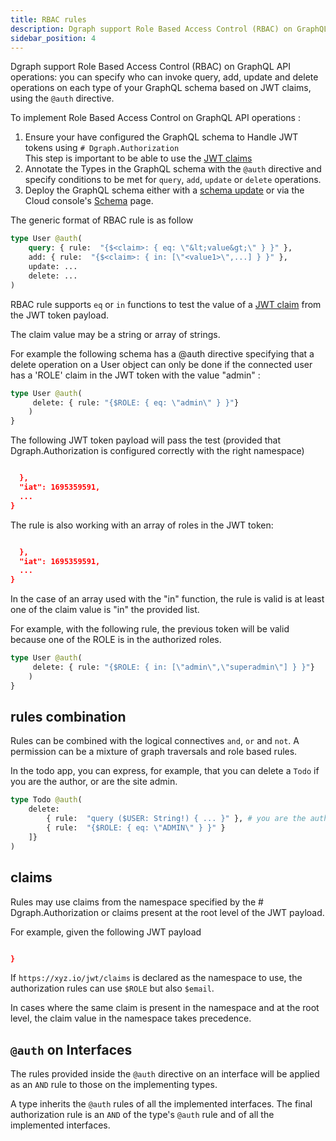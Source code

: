 ```yaml
---
title: RBAC rules
description: Dgraph support Role Based Access Control (RBAC) on GraphQL API operations.
sidebar_position: 4
---
```


Dgraph support Role Based Access Control (RBAC) on GraphQL API operations: you can specify who can invoke query, add, update and delete operations on each type of your GraphQL schema based on JWT claims, using the ``@auth`` directive.


To implement Role Based Access Control on GraphQL API operations  :
1. Ensure your have configured the GraphQL schema to Handle JWT tokens using ``# Dgraph.Authorization``   
  This step is important to be able to use the [JWT claims](/docs/graphql/security/_index#jwt-claims)
2. Annotate the Types in the GraphQL schema with the `@auth` directive and specify conditions to be met for `query`, `add`, `update` or `delete` operations.
3. Deploy the GraphQL schema either with a [schema update](/docs/graphql/admin/index#using-updategqlschema-to-add-or-modify-a-schema) or via the Cloud console's [Schema](https://cloud.dgraph.io/_/schema) page.



The generic format of RBAC rule is as follow
```graphql
type User @auth(
    query: { rule:  "{$<claim>: { eq: \"&lt;value&gt;\" } }" },
    add: { rule:  "{$<claim>: { in: [\"<value1>\",...] } }" },
    update: ...
    delete: ...
)
```
RBAC rule supports ``eq`` or ``in`` functions to test the value of a [JWT claim](/docs/graphql/security/_index#jwt-claims) from the JWT token payload.

The claim value may be a string or array of strings. 

For example the following schema has a @auth directive specifying that a delete operation on a User object can only be done if the connected user has a 'ROLE' claim in the JWT token with the value "admin" :
```graphql
type User @auth( 
     delete: { rule: "{$ROLE: { eq: \"admin\" } }"} 
    ) 
}
```
The following JWT token payload will pass the test (provided that Dgraph.Authorization is configured correctly with the right namespace)
```json

  },
  "iat": 1695359591,
  ...
}
```
The rule is also working with an array of roles in the JWT token:
```json

  },
  "iat": 1695359591,
  ...
}
```
In the case of an array used with the "in" function, the rule is valid is at least one of the claim value is "in" the provided list.

For example, with the following rule, the previous token will be valid because one of the ROLE is in the authorized roles.
```graphql
type User @auth( 
     delete: { rule: "{$ROLE: { in: [\"admin\",\"superadmin\"] } }"} 
    ) 
}
```

## rules combination

Rules can be combined with the logical connectives ``and``, ``or`` and ``not``.
A permission can be a mixture of graph traversals and role based rules.

In the todo app, you can express, for example, that you can delete a `Todo` if you are the author, or are the site admin.

```graphql
type Todo @auth(
    delete: 
        { rule:  "query ($USER: String!) { ... }" }, # you are the author graph query
        { rule:  "{$ROLE: { eq: \"ADMIN\" } }" }
    ]}
)
```


## claims

Rules may use claims from the namespace specified by the # Dgraph.Authorization or claims present at the root level of the JWT payload.

For example, given the following JWT payload

```json

}
```

If `https://xyz.io/jwt/claims` is declared as the namespace to use, the authorization rules can use ``$ROLE`` but also ``$email``.

In cases where the same claim is present in the namespace and at the root level, the claim value in the namespace takes precedence.

## `@auth` on Interfaces

The rules provided inside the `@auth` directive on an interface will be applied as an `AND` rule to those on the implementing types.

A type inherits the `@auth` rules of all the implemented interfaces. The final authorization rule is an `AND` of the type's `@auth` rule and of all the implemented interfaces.



